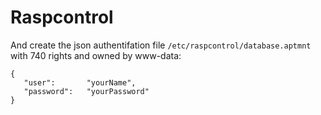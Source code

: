 # Raspcontrol


And create the json authentifation file `/etc/raspcontrol/database.aptmnt` with 740 rights and owned by www-data:

	{
 	   "user":       "yourName",
 	   "password":   "yourPassword"
	}

